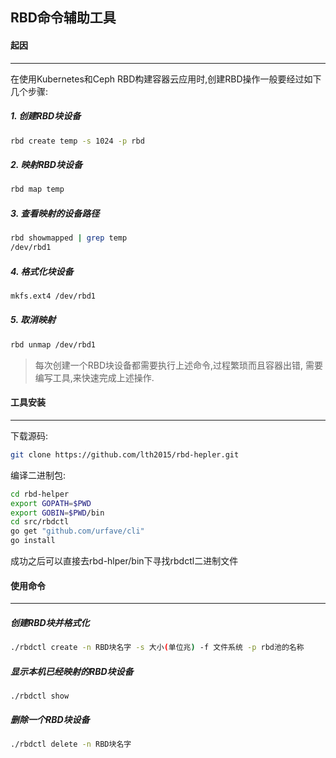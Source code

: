 RBD命令辅助工具
-------------------------------------------

#### 起因
-------------------------------------------

在使用Kubernetes和Ceph RBD构建容器云应用时,创建RBD操作一般要经过如下几个步骤:

##### 1.  创建RBD块设备
```bash
rbd create temp -s 1024 -p rbd
```

##### 2. 映射RBD块设备
```bash
rbd map temp
```

##### 3. 查看映射的设备路径
```bash
rbd showmapped | grep temp
/dev/rbd1
```

##### 4. 格式化块设备
```bash
mkfs.ext4 /dev/rbd1
```

##### 5. 取消映射
```bash
rbd unmap /dev/rbd1
```

>每次创建一个RBD块设备都需要执行上述命令,过程繁琐而且容器出错,
>需要编写工具,来快速完成上述操作.

#### 工具安装
-------------------------------------------

下载源码:

```bash
git clone https://github.com/lth2015/rbd-hepler.git
```

编译二进制包:

```bash
cd rbd-helper
export GOPATH=$PWD
export GOBIN=$PWD/bin
cd src/rbdctl
go get "github.com/urfave/cli"
go install
```

成功之后可以直接去rbd-hlper/bin下寻找rbdctl二进制文件

#### 使用命令
-------------------------------------------

##### 创建RBD块并格式化

```bash
./rbdctl create -n RBD块名字 -s 大小(单位兆) -f 文件系统 -p rbd池的名称
```

##### 显示本机已经映射的RBD块设备

```bah
./rbdctl show
```

##### 删除一个RBD块设备

```bash
./rbdctl delete -n RBD块名字
```

